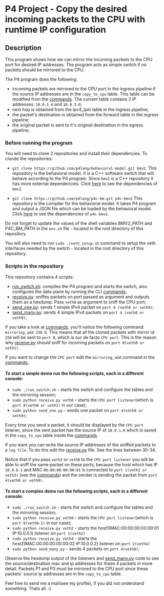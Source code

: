 # P4 Project - Copy the desired incoming packets to the CPU with runtime IP configuration

## Description
This program shows how we can mirror the incoming packets to the CPU port for desired IP addresses. 
The program acts as simple switch if no packets should be mirrored to the CPU.

The P4 program does the following:
- incoming packets are mirrored to the CPU port in the ingress pipeline if the source IP addresses are in the `copy_to_cpu` table. This table can be modified from the [commands](commands.txt). The current table contains 2 IP addresses: `10.0.1.0` and `10.0.3.0`;
- next hop is obtained from the ipv4_lpm table in the ingress pipeline;
- the packet's destination is obtained from the forward table in the ingress pipeline;
- the original packet is sent to it's original destination in the egress pipeline;

### Before running the program
You will need to clone 2 repositories and install their dependencies. 
To clonde the repositories:

- `git clone https://github.com/p4lang/behavioral-model.git bmv2`.
This repository is the behavioral model. It is a C++ software switch that will behave according to the P4 program. Since `bmv2` is a C++ repository it has more external dependencies. Click [here](https://github.com/p4lang/behavioral-model/blob/master/README.md) to see the dependencies of `bmv2`.

- `git clone https://github.com/p4lang/p4c-bm.git p4c-bmv2`
This repository is the compiler for the behavioral model. It takes P4 program and output a JSON file which can be loaded
by the behavioral model. Click [here](https://github.com/p4lang/p4c-bm/blob/master/README.rst) to see the dependencies of `p4c-bmv2`.

Do not forget to update the values of the shell variables BMV2_PATH and P4C_BM_PATH in the `env.sh` file - located in the root directory of this repository.

You will also need to run `sudo ./veth_setup.sh` command to setup the veth interfaces needed by the switch - located in the root directory of this repository.

### Scripts in the repository
This repository contains 4 scripts:
- [run_switch.sh](run_switch.sh): compiles the P4 program and starts the switch, 
  also configures the data plane by running the CLI [commands](commands.txt);
- [receive.py](receive.py): sniffes packets on port passed as argument and outputs them as a hexdump. Pass `veth0` as argument to sniff the CPU port;
- [send_one.py](send_one.py): sends 1 simple IPv4 packet on `port 4 (veth8 or veth9)`;
- [send_many.py](send_many.py): sends 4 simple IPv4 packets on `port 4 (veth8 or veth9)`;

If you take a look at [commands](commands.txt), you'll notice the following command: `mirroring_add 250 0`. This means that all the cloned packets with mirror id `250` will be sent to `port 0`, which is our de facto `CPU port`. This is the reason why [receive.py](receive.py) should sniff for incoming packets on `port 0(veth0 or veth1)`. 

If you want to change the `CPU port` edit the `mirroring_add` command in the [commands](commands.txt);.

#### To start a simple demo run the following scripts, each in a different console:
- `sudo ./run_switch.sh` - starts the switch and configure the tables and the mirroring session;
- `sudo python receive.py veth0` - starts the `CPU port listener`(which is `port 0(veth0 or veth1)` in our case);
- `sudo python send_one.py` - sends one packet on `port 4(veth8 or veth9)`; 

Every time you send a packet, it should be displayed by the `CPU port` listener, since the sent packet has the source IP of `10.0.1.0` which is saved in the `copy_to_cpu` table inside the [commands](commands.txt).

If you want you can write the source IP addresses of the sniffed packets to a `log file`. To do this edit the [receive.py](receive.py) file. See the lines between 30-34.

Notice that if you pass `veth2` or `veth8` to the `CPU port listener` you will be able to sniff the same packet on these ports, because the host which has IP `10.0.0.1` and MAC `00:00:00:00:00:01` is connected to `port 1(veth2 or veth3)` (see the [commands](commands.txt)) and the sender is sending the packet from `port 4(veth8 or veth9)`.

#### To start a complex demo run the following scripts, each in a different console:
- `sudo ./run_switch.sh` - starts the switch and configure the tables and the mirroring session;
- `sudo python receive.py veth0` - starts the `CPU port listener`(which is `port 0(veth0-1)` in our case);
- `sudo python receive.py veth2` - starts the host1(MAC:00:00:00:00:00:01 IP:10.0.0.1) listener on `port 1(veth2)`
- `sudo python receive.py veth4` - starts the host2(MAC:00:00:00:00:00:02 IP:10.0.0.2) listener on `port 2(veth4)`
- `sudo python send_many.py` - sends 4 packets on `port 4(veth8)`;

Observe the hexdump output of the listeners and [send_many.py](send_many.py) code to see the source/destination mac and ip addresses for these 4 packets in more detail. Packets P1 and P3 must be mirrored to the CPU port since these packets' source ip addresses are in the `copy_to_cpu` table.

Feel free to send me a mail(see my profile), if you did not understand something. Thats all. :)
